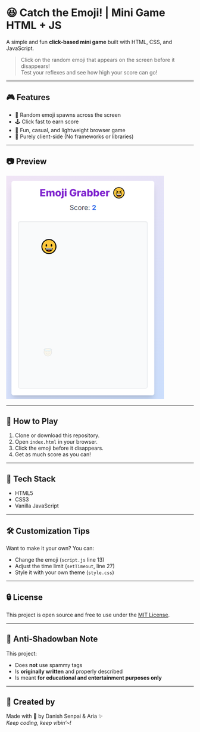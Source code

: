 # 😆 Catch the Emoji! | Mini Game HTML + JS

A simple and fun **click-based mini game** built with HTML, CSS, and JavaScript.

> Click on the random emoji that appears on the screen before it disappears!  
> Test your reflexes and see how high your score can go!

---

## 🎮 Features

- 🎯 Random emoji spawns across the screen
- 🕹️ Click fast to earn score
- 🧠 Fun, casual, and lightweight browser game
- 🌈 Purely client-side (No frameworks or libraries)

---

## 📷 Preview

![Game Preview](https://raw.githubusercontent.com/ImNotDanish05/Catch-The-Emoji/main/images/Preview.PNG)

---

## 🚀 How to Play

1. Clone or download this repository.
2. Open `index.html` in your browser.
3. Click the emoji before it disappears.
4. Get as much score as you can!

---

## 🧠 Tech Stack

- HTML5
- CSS3
- Vanilla JavaScript

---

## 🛠️ Customization Tips

Want to make it your own? You can:
- Change the emoji (`script.js` line 13)
- Adjust the time limit (`setTimeout`, line 27)
- Style it with your own theme (`style.css`)

---

## 🔒 License

This project is open source and free to use under the [MIT License](LICENSE).

---

## 🤖 Anti-Shadowban Note

This project:
- Does **not** use spammy tags
- Is **originally written** and properly described
- Is meant **for educational and entertainment purposes only**

---

## 💌 Created by

Made with 💖 by Danish Senpai & Aria ✨  
*Keep coding, keep vibin’~!*

